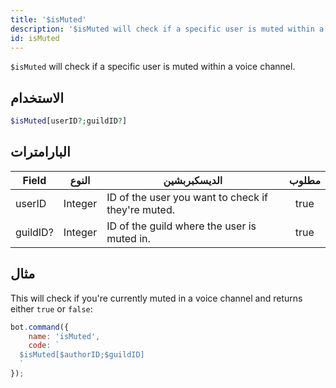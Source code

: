 ```yaml
---
title: '$isMuted'
description: '$isMuted will check if a specific user is muted within a voice channel.'
id: isMuted
---
```


`$isMuted` will check if a specific user is muted within a voice channel.

## الاستخدام

```php
$isMuted[userID?;guildID?]
```

## البارامترات

| Field    | النوع   | الديسكبربشين                                       | مطلوب |
| -------- | ------- | -------------------------------------------------- |:-----:|
| userID   | Integer | ID of the user you want to check if they're muted. | true  |
| guildID? | Integer | ID of the guild where the user is muted in.        | true  |

## مثال

This will check if you're currently muted in a voice channel and returns either `true` or `false`:

```javascript
bot.command({
    name: 'isMuted',
    code: `
  $isMuted[$authorID;$guildID]
  `
});
```
